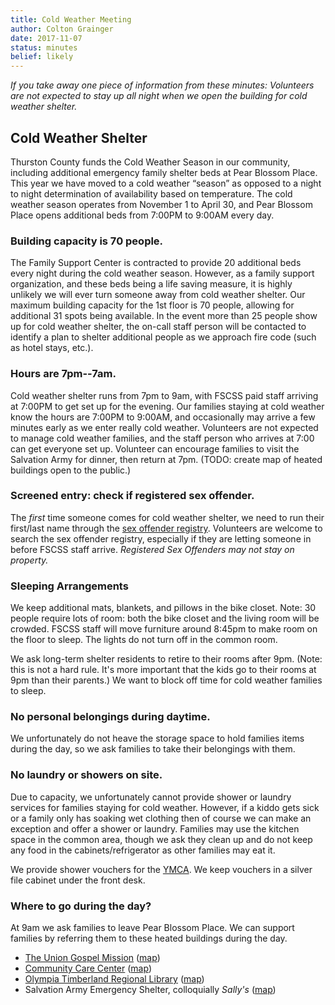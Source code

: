 ```yaml
---
title: Cold Weather Meeting
author: Colton Grainger
date: 2017-11-07
status: minutes
belief: likely
---
```

*If you take away one piece of information from these minutes: Volunteers are not expected to stay up all night when we open the building for cold weather shelter.*

## Cold Weather Shelter

Thurston County funds the Cold Weather Season in our community, including additional emergency family shelter beds at Pear Blossom Place. This year we have moved to a cold weather “season” as opposed to a night to night determination of availability based on temperature. The cold weather season operates from November 1 to April 30, and Pear Blossom Place opens additional beds from 7:00PM to 9:00AM every day.

### Building capacity is 70 people.
The Family Support Center is contracted to provide 20 additional beds every night during the cold weather season. However, as a family support organization, and these beds being a life saving measure, it is highly unlikely we will ever turn someone away from cold weather shelter. Our maximum building capacity for the 1st floor is 70 people, allowing for additional 31 spots being available. In the event more than 25 people show up for cold weather shelter, the on-call staff person will be contacted to identify a plan to shelter additional people as we approach fire code (such as hotel stays, etc.).

### Hours are 7pm--7am.

Cold weather shelter runs from 7pm to 9am, with FSCSS paid staff arriving at 7:00PM to get set up for the evening.  Our families staying at cold weather know the hours are 7:00PM to 9:00AM, and occasionally may arrive a few minutes early as we enter really cold weather. Volunteers are not expected to manage cold weather families, and the staff person who arrives at 7:00 can get everyone set up. Volunteer can encourage families to visit the Salvation Army for dinner, then return at 7pm. (TODO: create map of heated buildings open to the public.)

### Screened entry: check if registered sex offender.
The *first* time someone comes for cold weather shelter, we need to run their first/last name through the [sex offender registry](https://www.nsopw.gov/). Volunteers are welcome to search the sex offender registry, especially if they are letting someone in before FSCSS staff arrive. *Registered Sex Offenders may not stay on property.*

### Sleeping Arrangements
We keep additional mats, blankets, and pillows in the bike closet. Note: 30 people require lots of room: both the bike closet and the living room will be crowded. FSCSS staff will move furniture around 8:45pm to make room on the floor to sleep. The lights do not turn off in the common room.  

We ask long-term shelter residents to retire to their rooms after 9pm. (Note: this is not a hard rule. It's more important that the kids go to their rooms at 9pm than their parents.) We want to block off time for cold weather families to sleep.

### No personal belongings during daytime.
We unfortunately do not heave the storage space to hold families items during the day, so we ask families to take their belongings with them.

### No laundry or showers on site.
Due to capacity, we unfortunately cannot provide shower or laundry services for families staying for cold weather. However, if a kiddo gets sick or a family only has soaking wet clothing then of course we can make an exception and offer a shower or laundry. Families may use the kitchen space in the common area, though we ask they clean up and do not keep any food in the cabinets/refrigerator as other families may eat it. 

We provide shower vouchers for the [YMCA](https://www.google.com/maps/place/South+Sound+YMCA+-+Downtown+YMCA/@47.0438296,-122.9686698,12z/data=!4m8!1m2!2m1!1sYMCA+olympia!3m4!1s0x5491751bc115f4a1:0x3399d2a90110a045!8m2!3d47.043851!4d-122.8986301). We keep vouchers in a silver file cabinet under the front desk.

### Where to go during the day?

At 9am we ask families to leave Pear Blossom Place. We can support families by referring them to these heated buildings during the day.

- [The Union Gospel Mission](http://www.ougm.org/) ([map](https://www.google.com/maps/place/Olympia+Union+Gospel+Mission/@47.048138,-122.9023151,17z/data=!3m1!4b1!4m5!3m4!1s0x54917519a6847141:0xc6cc6eecf622d0c1!8m2!3d47.048138!4d-122.9001264))
- [Community Care Center](http://washington.providence.org/clinics/providence-community-care-center/) ([map](https://www.google.com/maps/place/Providence+Community+Care+Center/@47.0457611,-122.8995449,17z/data=!3m1!4b1!4m5!3m4!1s0x54917519513c91dd:0xece682ae23c7efd1!8m2!3d47.0457611!4d-122.8995449))
- [Olympia Timberland Regional Library](http://www.trl.org/Locations/Pages/LibraryInformation.aspx?lib=ol) ([map](https://www.google.com/maps/place/Olympia+Timberland+Library/@47.0412387,-122.9002976,17z/data=!3m1!4b1!4m5!3m4!1s0x5491751d90a12da9:0x8a9f18ea3ed43d65!8m2!3d47.0412387!4d-122.8981089))
- Salvation Army Emergency Shelter, colloquially *Sally's* ([map](https://www.google.com/maps/place/The+Salvation+Army+Emergency/@47.0448785,-122.8925263,17z/data=!3m1!4b1!4m5!3m4!1s0x5491751f98cbd5ab:0x6d3c24ab0e02b984!8m2!3d47.0448785!4d-122.8925263))

